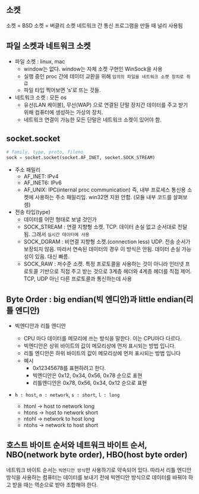 ## 소켓

소켓 = BSD 소켓 = 버클리 소켓
네트워크 간 통신 프로그램을 만들 때 널리 사용됨

## 파일 소켓과 네트워크 소켓

-   파일 소켓 : linux, mac
    -   window는 없다. window는 자체 소켓 구현인 WinSock을 사용
    -   실행 중인 proc 간에 데이터 교환을 위해 `임의의 파일을 네트워크 소켓 장치로 취급`
    -   파일 타입 찍어보면 's'로 뜨는 것들.
-   네트워크 소켓 : 모든 os
    -   유선(LAN 케이블), 무선(WAP) 으로 연결된 단말 장치간 데이터를 주고 받기 위해 컴퓨터에 생성하는 가상의 장치.
    -   네트워크 연결이 가능한 모든 단말은 네트워크 소켓이 있어야 함.

## socket.socket

```python
# family, type, proto, fileno
sock = socket.socket(socket.AF_INET, socket.SOCK_STREAM)
```

-   주소 패밀리
    -   AF_INET: IPv4
    -   AF_INET6: IPv6
    -   AF_UNIX: IPC(internal proc communication) 즉, 내부 프로세스 통신용 소켓에 사용하는 주소 패밀리임. win32면 지원 안함. (모듈 내부 코드를 살펴보셈)
-   전송 타입(type)
    -   데이터를 어떤 형태로 보낼 것인가
    -   SOCK_STREAM : 연결 지향형 소켓. TCP. 데이터 손실 없고 순서대로 전달됨. 그래서 `실시간 데이터에 사용`
    -   SOCK_DGRAM : 비연결 지향형 소켓.(connection less) UDP. 전송 순서가 보장되지 않음. 따라서 연속된 데이터의 경우 이 방식은 안됨. 데이터 손실 가능성이 있음. 대신 빠름.
    -   SOCK_RAW : 저수준 소켓. 특정 프로토콜을 사용하는 것이 아니라 인터넷 프로토콜 기반으로 직접 주고 받는 것으로 3계층 헤더와 4계층 헤더를 직접 제어. TCP, UDP 아닌 다른 프로토콜과 통신하는데 사용

## Byte Order : big endian(빅 엔디안)과 little endian(리틀 엔디안)

-   빅엔디안과 리틀 엔디안

    -   CPU 마다 데이터를 메모리에 쓰는 방식을 말한다. 이는 CPU마다 다르다.
    -   빅엔디안은 상위 바이트의 값이 메모리상에 먼저 표시되는 방법 입니다.
    -   리틀 엔디안은 하위 바이트의 값이 메모리상에 먼저 표시되는 방법 입니다
    -   예시
        -   0x12345678를 표현하려고 한다.
        -   빅엔디안은 0x12, 0x34, 0x56, 0x78 순으로 표현
        -   리틀엔디안은 0x78, 0x56, 0x34, 0x12 순으로 표현

-   `h : host`, `n : network`, `s : short`, `l : long`
    -   htonl -> host to network long
    -   htons -> host to network short
    -   ntohl -> network to host long
    -   ntohs -> network to host short

## 호스트 바이트 순서와 네트워크 바이트 순서, NBO(network byte order), HBO(host byte order)

네트워크 바이트 순서는 `빅엔디안 방식`만 사용하기로 약속되어 있다. 따라서 리틀 엔디안 방식을 사용하는 컴퓨터는 데이터를 보내기 전에 빅엔디안 방식으로 데이터를 바꿔야 하고 받을 때는 역순으로 받아 조합해야 한다.
